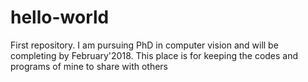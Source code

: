 # hello-world
First repository. 
I am pursuing PhD in computer vision and will be completing by February'2018. 
This place is for keeping the codes and programs of mine to share with others
